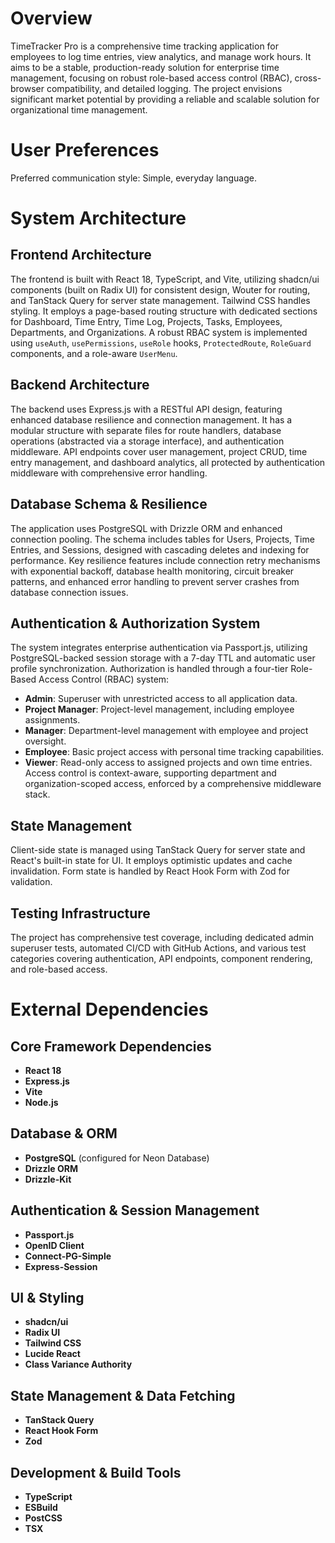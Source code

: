 # Overview
TimeTracker Pro is a comprehensive time tracking application for employees to log time entries, view analytics, and manage work hours. It aims to be a stable, production-ready solution for enterprise time management, focusing on robust role-based access control (RBAC), cross-browser compatibility, and detailed logging. The project envisions significant market potential by providing a reliable and scalable solution for organizational time management.

# User Preferences
Preferred communication style: Simple, everyday language.

# System Architecture

## Frontend Architecture
The frontend is built with React 18, TypeScript, and Vite, utilizing shadcn/ui components (built on Radix UI) for consistent design, Wouter for routing, and TanStack Query for server state management. Tailwind CSS handles styling. It employs a page-based routing structure with dedicated sections for Dashboard, Time Entry, Time Log, Projects, Tasks, Employees, Departments, and Organizations. A robust RBAC system is implemented using `useAuth`, `usePermissions`, `useRole` hooks, `ProtectedRoute`, `RoleGuard` components, and a role-aware `UserMenu`.

## Backend Architecture
The backend uses Express.js with a RESTful API design, featuring enhanced database resilience and connection management. It has a modular structure with separate files for route handlers, database operations (abstracted via a storage interface), and authentication middleware. API endpoints cover user management, project CRUD, time entry management, and dashboard analytics, all protected by authentication middleware with comprehensive error handling.

## Database Schema & Resilience
The application uses PostgreSQL with Drizzle ORM and enhanced connection pooling. The schema includes tables for Users, Projects, Time Entries, and Sessions, designed with cascading deletes and indexing for performance. Key resilience features include connection retry mechanisms with exponential backoff, database health monitoring, circuit breaker patterns, and enhanced error handling to prevent server crashes from database connection issues.

## Authentication & Authorization System
The system integrates enterprise authentication via Passport.js, utilizing PostgreSQL-backed session storage with a 7-day TTL and automatic user profile synchronization. Authorization is handled through a four-tier Role-Based Access Control (RBAC) system:
- **Admin**: Superuser with unrestricted access to all application data.
- **Project Manager**: Project-level management, including employee assignments.
- **Manager**: Department-level management with employee and project oversight.
- **Employee**: Basic project access with personal time tracking capabilities.
- **Viewer**: Read-only access to assigned projects and own time entries.
Access control is context-aware, supporting department and organization-scoped access, enforced by a comprehensive middleware stack.

## State Management
Client-side state is managed using TanStack Query for server state and React's built-in state for UI. It employs optimistic updates and cache invalidation. Form state is handled by React Hook Form with Zod for validation.

## Testing Infrastructure
The project has comprehensive test coverage, including dedicated admin superuser tests, automated CI/CD with GitHub Actions, and various test categories covering authentication, API endpoints, component rendering, and role-based access.

# External Dependencies

## Core Framework Dependencies
- **React 18**
- **Express.js**
- **Vite**
- **Node.js**

## Database & ORM
- **PostgreSQL** (configured for Neon Database)
- **Drizzle ORM**
- **Drizzle-Kit**

## Authentication & Session Management
- **Passport.js**
- **OpenID Client**
- **Connect-PG-Simple**
- **Express-Session**

## UI & Styling
- **shadcn/ui**
- **Radix UI**
- **Tailwind CSS**
- **Lucide React**
- **Class Variance Authority**

## State Management & Data Fetching
- **TanStack Query**
- **React Hook Form**
- **Zod**

## Development & Build Tools
- **TypeScript**
- **ESBuild**
- **PostCSS**
- **TSX**